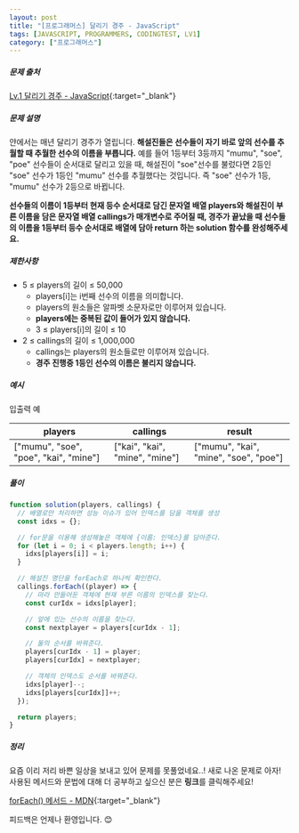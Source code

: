 ```yaml
---
layout: post
title: "[프로그래머스] 달리기 경주 - JavaScript"
tags: [JAVASCRIPT, PROGRAMMERS, CODINGTEST, LV1]
category: ["프로그래머스"]
---
```


##### 문제 출처

[Lv.1 달리기 경주 - JavaScript](https://school.programmers.co.kr/learn/courses/30/lessons/178871?language=javascript){:target="\_blank"}

##### 문제 설명

얀에서는 매년 달리기 경주가 열립니다. **해설진들은 선수들이 자기 바로 앞의 선수를 추월할 때 추월한 선수의 이름을 부릅니다.** 예를 들어 1등부터 3등까지 "mumu", "soe", "poe" 선수들이 순서대로 달리고 있을 때, 해설진이 "soe"선수를 불렀다면 2등인 "soe" 선수가 1등인 "mumu" 선수를 추월했다는 것입니다. 즉 "soe" 선수가 1등, "mumu" 선수가 2등으로 바뀝니다.

**선수들의 이름이 1등부터 현재 등수 순서대로 담긴 문자열 배열 players와 해설진이 부른 이름을 담은 문자열 배열 callings가 매개변수로 주어질 때, 경주가 끝났을 때 선수들의 이름을 1등부터 등수 순서대로 배열에 담아 return 하는 solution 함수를 완성해주세요.**

##### 제한사항

- 5 ≤ players의 길이 ≤ 50,000
  - players[i]는 i번째 선수의 이름을 의미합니다.
  - players의 원소들은 알파벳 소문자로만 이루어져 있습니다.
  - **players에는 중복된 값이 들어가 있지 않습니다.**
  - 3 ≤ players[i]의 길이 ≤ 10
- 2 ≤ callings의 길이 ≤ 1,000,000
  - callings는 players의 원소들로만 이루어져 있습니다.
  - **경주 진행중 1등인 선수의 이름은 불리지 않습니다.**

##### 예시

입출력 예

| players                               | callings                       | result                                |
| ------------------------------------- | ------------------------------ | ------------------------------------- |
| ["mumu", "soe", "poe", "kai", "mine"] | ["kai", "kai", "mine", "mine"] | ["mumu", "kai", "mine", "soe", "poe"] |

##### 풀이

```javascript
function solution(players, callings) {
  // 배열로만 처리하면 성능 이슈가 있어 인덱스를 담을 객체를 생성
  const idxs = {};

  // for문을 이용해 생성해놓은 객체에 {이름: 인덱스}를 담아준다.
  for (let i = 0; i < players.length; i++) {
    idxs[players[i]] = i;
  }

  // 해설진 명단을 forEach로 하나씩 확인한다.
  callings.forEach((player) => {
    // 마라 만들어둔 객체에 현재 부른 이름의 인덱스를 찾는다.
    const curIdx = idxs[player];

    // 앞에 있는 선수의 이름을 찾는다.
    const nextplayer = players[curIdx - 1];

    // 둘의 순서를 바꿔준다.
    players[curIdx - 1] = player;
    players[curIdx] = nextplayer;

    // 객체의 인덱스도 순서를 바꿔준다.
    idxs[player]--;
    idxs[players[curIdx]]++;
  });

  return players;
}
```

##### 정리

요즘 이리 저리 바쁜 일상을 보내고 있어 문제를 못풀었네요..! 새로 나온 문제로 아자!<br />
사용된 메서드와 문법에 대해 더 공부하고 싶으신 분은 **링크**를 클릭해주세요!

[forEach() 메서드 - MDN](https://developer.mozilla.org/ko/docs/Web/JavaScript/Reference/Global_Objects/Array/forEach){:target="\_blank"}

피드백은 언제나 환영입니다. 😊
